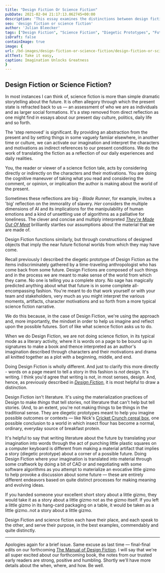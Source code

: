 ```yaml
---
title: "Design Fiction Or Science Fiction"
pubDate: 2021-02-04 21:17:13.062745+00:00
description: 'This essay examines the distinctions between design fiction and science fiction, focusing on their respective methodologies for envisioning futures. It highlights the concept of diegetic prototypes in design fiction, which are material artifacts that suggest possible future worlds, in contrast to the allegorical storytelling found in science fiction. The analysis clarifies how design fiction employs tangible objects to stimulate discussions on future technologies and societal changes, differentiating it from the narrative-driven approach of science fiction literature.'
seo: 'design fiction or science fiction'
author: 'Julian Bleecker'
tags: ["Design Fiction", "Science Fiction", "Diegetic Prototypes", "Future Technologies", "Speculative Design", "Societal Changes", "Material Artifacts", "Storytelling", "Imagining Futures", "Technological Implications"]
isDraft: false
containImage: true
image: {
url: /bd-images/design-fiction-or-science-fiction/design-fiction-or-science-fiction_eef4ccde-fef7-41a4-8589-84495344ee56.jpg,
altText: Take it easy,
caption: Imagination Unlocks Greatness
}
---
```


## Design Fiction or Science Fiction?

In most instances I can think of, science fiction is more than simple dramatic storytelling about the future. It is often allegory through which the present state is refracted back to us — an assessment of who we are as individuals and as larger social formations. It's a step removed from direct reflection as one might find in essays about our present day culture, politics, daily life and so forth. 

The 'step removed' is significant. By providing an abstraction from the present and by setting things in some vaguely famiiar elsewhere, in another time or culture, we can activate our imagination and interpret the characters and motivations as indirect references to our present conditions. We do the work of translating the fiction as a reflection of our daily experiences and daily realities.

You, the reader or viewer of a science fiction tale, acts by considering directly or indirectly on the characters and their motivations. You are doing the cognitive maneuver of taking what you read and considering the comment, or opinion, or implication the author is making about the world of the present. 

Sometimes these reflections are big - _Blade Runner_, for example, invites a 'big' reflection on the immorality of slavery.  _Her_ considers the multiple dimensions of AI and its implications for the manipulability of human emotions and a kind of unsettling use of algorithms as a palliative for loneliness. The clever and concise and multiply interpreted [_They're Made Out Of Meat_](https://youtu.be/7tScAyNaRdQ) brilliantly startles our assumptions about the material that we are made of.

Design Fiction functions similarly, but through constructions of designed objects that imply the near future fictional worlds from which they may have come. 

Recall previously I described the diegetic prototype of Design Fiction as the items indiscriminately gathered by a time-traveling anthropologist who has come back from some future. Design Fictions are composed of such things and in the process we are meant to make sense of the world from which they came. No one is telling you a complete story. No sage has magically predicted anything about what that future is in some complete all-encompassing fashion. You're meant to do that work yourself or with your team and stakeholders, very much as you might interpret the various moments, artifacts, character motivations and so forth from a more typical science fiction narrative.

We do this because, in the case of Design Fiction, we're using the approach and, more importantly, the mindset in order to help us imagine and reflect upon the possible futures. Sort of like what science fiction asks us to do.

When we do Design Fiction, we are not doing science fiction, in its typical mode as a literary activity, where it is words on a page to be bound up in signatures to make a book and thence interpreted as an author's imagination described through characters and their motivations and drama all knitted together as a plot with a beginning, middle, and end.

Doing Design Fiction is wholly different. And just to clarify this more directly - words on a page meant to tell a story in this fashion is _not_ design. It's writing. I think you'd agree that writing is not, in most senses, design. And, hence, as previously described in [_Design Fiction_](https://blog.nearfuturelaboratory.com/2009/03/17/design-fiction-a-short-essay-on-design-science-fact-and-fiction/), it is most helpful to draw a distinction. 

Design Fiction isn't literature. It's using the materialization practices of Design to make _things_ that tell stories, not literature that can't help but tell stories. (And, to an extent, you're not making things to be things in the traditional sense. They are diegetic prototypes meant to help you imagine possible outcomes or contexts — like Nick's [Cricket Crunch cereal box](https://buttondown.email/designfiction/archive/whats-breakfast-cereal-got-to-do-with-the-future/), one possible conclusion to a world in which insect flour has become a normal, ordinary, everyday source of breakfast protein.

It's helpful to say that writing literature about the future by translating your imagination into words through the act of punching little plastic squares on a computer keyboard is different from making a material artifact that implies a story (diegetic prototype) about a corner of a possible future. Doing Design Fiction where your imagination is translated into material through some craftwork by doing a bit of CAD or and negotiating with some software algorithms as you attempt to materialize an evocative little gizmo to help provoke a discussion about some future — these are entirely different endeavors based on quite distinct processes for making meaning and evolving ideas.

If you handed someone your excellent short story about a little gizmo, they would take it as a story about a little gizmo not as the gizmo itself. If you left a little gizmo in its hang-card packaging on a table, it would be taken as a little gizmo..not a story about a little gizmo.

Design Fiction and science fiction each have their place, and each speak to the other, and serve their purpose, in the best examples, commendably and quite distinctly.

---

Apologies again for a brief issue. Same excuse as last time — final-final edits on our forthcoming [The Manual of Design Fiction](https://shop.nearfuturelaboratory.com/products/the-manual-of-design-fiction-paperback).  I will say that we're all super excited about our forthcoming book, the notes from our trusted early readers are strong, positive and humbling. Shortly we'll have more details about the when, where, and how. Be well.